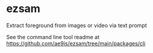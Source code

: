 # ezsam
Extract foreground from images or video via text prompt

See the command line tool readme at https://github.com/ae9is/ezsam/tree/main/packages/cli

